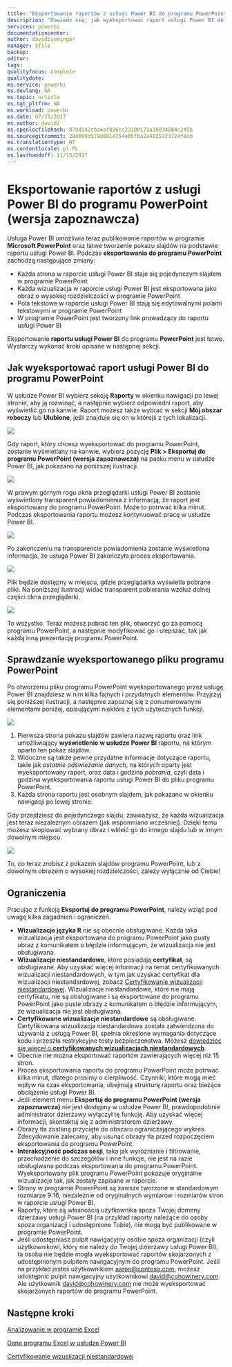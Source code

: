 ```yaml
---
title: "Eksportowanie raportów z usługi Power BI do programu PowerPoint (wersja zapoznawcza)"
description: "Dowiedz się, jak wyeksportować raport usługi Power BI do programu PowerPoint."
services: powerbi
documentationcenter: 
author: davidiseminger
manager: kfile
backup: 
editor: 
tags: 
qualityfocus: complete
qualitydate: 
ms.service: powerbi
ms.devlang: NA
ms.topic: article
ms.tgt_pltfrm: NA
ms.workload: powerbi
ms.date: 07/21/2017
ms.author: davidi
ms.openlocfilehash: 879d142cba4af026cc23188173a380340b4c245b
ms.sourcegitcommit: 284b09d579d601e754a05fba2a4025723724f8eb
ms.translationtype: HT
ms.contentlocale: pl-PL
ms.lasthandoff: 11/15/2017
---
```

# <a name="export-reports-from-power-bi-to-powerpoint-preview"></a>Eksportowanie raportów z usługi Power BI do programu PowerPoint (wersja zapoznawcza)
Usługa Power BI umożliwia teraz publikowanie raportów w programie **Microsoft PowerPoint** oraz łatwe tworzenie pokazu slajdów na podstawie raportu usługi Power BI. Podczas **eksportowania do programu PowerPoint** zachodzą następujące zmiany:

* Każda strona w raporcie usługi Power BI staje się pojedynczym slajdem w programie PowerPoint
* Każda wizualizacja w raporcie usługi Power BI jest eksportowana jako obraz o wysokiej rozdzielczości w programie PowerPoint
* Pola tekstowe w raporcie usługi Power BI stają się edytowalnymi polami tekstowymi w programie PowerPoint
* W programie PowerPoint jest tworzony link prowadzący do raportu usługi Power BI

Eksportowanie **raportu usługi Power BI** do programu **PowerPoint** jest łatwe. Wystarczy wykonać kroki opisane w następnej sekcji.

## <a name="how-to-export-your-power-bi-report-to-powerpoint"></a>Jak wyeksportować raport usługi Power BI do programu PowerPoint
W usłudze Power BI wybierz sekcję **Raporty** w okienku nawigacji po lewej stronie, aby ją rozwinąć, a następnie wybierz odpowiedni raport, aby wyświetlić go na kanwie. Raport możesz także wybrać w sekcji **Mój obszar roboczy** lub **Ulubione**, jeśli znajduje się on w którejś z tych lokalizacji.

![](media/service-publish-to-powerpoint/powerbi_to_powerpoint_0.png)

Gdy raport, który chcesz wyeksportować do programu PowerPoint, zostanie wyświetlany na kanwie, wybierz pozycję **Plik > Eksportuj do programu PowerPoint (wersja zapoznawcza)** na pasku menu w usłudze Power BI, jak pokazano na poniższej ilustracji.

![](media/service-publish-to-powerpoint/powerbi_to_powerpoint_1.png)

W prawym górnym rogu okna przeglądarki usługi Power BI zostanie wyświetlony transparent powiadomienia z informacją, że raport jest eksportowany do programu PowerPoint. Może to potrwać kilka minut. Podczas eksportowania raportu możesz kontynuować pracę w usłudze Power BI.

![](media/service-publish-to-powerpoint/powerbi_to_powerpoint_2.png)

Po zakończeniu na transparencie powiadomienia zostanie wyświetlona informacja, że usługa Power BI zakończyła proces eksportowania.

![](media/service-publish-to-powerpoint/powerbi_to_powerpoint_3.png)

Plik będzie dostępny w miejscu, gdzie przeglądarka wyświetla pobrane pliki. Na poniższej ilustracji widać transparent pobierania wzdłuż dolnej części okna przeglądarki.

![](media/service-publish-to-powerpoint/powerbi_to_powerpoint_4.png)

To wszystko. Teraz możesz pobrać ten plik, otworzyć go za pomocą programu PowerPoint, a następnie modyfikować go i ulepszać, tak jak każdą inną prezentację programu PowerPoint.

## <a name="checking-out-your-exported-powerpoint-file"></a>Sprawdzanie wyeksportowanego pliku programu PowerPoint
Po otworzeniu pliku programu PowerPoint wyeksportowanego przez usługę Power BI znajdziesz w nim kilka fajnych i przydatnych elementów. Przyjrzyj się poniższej ilustracji, a następnie zapoznaj się z ponumerowanymi elementami poniżej, opisującymi niektóre z tych użytecznych funkcji.

![](media/service-publish-to-powerpoint/powerbi_to_powerpoint_5.png)

1. Pierwsza strona pokazu slajdów zawiera nazwę raportu oraz link umożliwiający **wyświetlenie w usłudze Power BI** raportu, na którym oparto ten pokaz slajdów.
2. Widoczne są także pewne przydatne informacje dotyczące raportu, takie jak *ostatnie odświeżanie danych*, na których oparty jest wyeksportowany raport, oraz data i godzina *pobrania*, czyli data i godzina wyeksportowania raportu usługi Power BI do pliku programu PowerPoint.
3. Każda strona raportu jest osobnym slajdem, jak pokazano w okienku nawigacji po lewej stronie.

Gdy przejdziesz do pojedynczego slajdu, zauważysz, że każda wizualizacja jest teraz niezależnym obrazem (jak wspomniano wcześniej). Dzięki temu możesz skopiować wybrany obraz i wkleić go do innego slajdu lub w innym dowolnym miejscu.

![](media/service-publish-to-powerpoint/powerbi_to_powerpoint_6.png)

To, co teraz zrobisz z pokazem slajdów programu PowerPoint, lub z dowolnym obrazem o wysokiej rozdzielczości, zależy wyłącznie od Ciebie!

## <a name="limitations"></a>Ograniczenia
Pracując z funkcją **Eksportuj do programu PowerPoint**, należy wziąć pod uwagę kilka zagadnień i ograniczeń.

* **Wizualizacje języka R** nie są obecnie obsługiwane. Każda taka wizualizacja jest eksportowana do programu PowerPoint jako pusty obraz z komunikatem o błędzie informującym, że wizualizacja nie jest obsługiwana.
* **Wizualizacje niestandardowe**, które posiadają **certyfikat**, są obsługiwane. Aby uzyskać więcej informacji na temat certyfikowanych wizualizacji niestandardowych, w tym jak uzyskać certyfikat dla wizualizacji niestandardowej, zobacz [Certyfikowanie wizualizacji niestandardowej](power-bi-custom-visuals-certified.md). Wizualizacje niestandardowe, które nie mają certyfikatu, nie są obsługiwane i są eksportowane do programu PowerPoint jako puste obrazy z komunikatem o błędzie informującym, że wizualizacja nie jest obsługiwana.
* **Certyfikowane wizualizacje niestandardowe** są obsługiwane. Certyfikowana wizualizacja niestandardowa została zatwierdzona do używania z usługą Power BI, spełnia określone wymagania dotyczące kodu i przeszła restrykcyjne testy bezpieczeństwa. Możesz [dowiedzieć się więcej o **certyfikowanych wizualizacjach niestandardowych**](power-bi-custom-visuals-certified.md).
* Obecnie nie można eksportować raportów zawierających więcej niż 15 stron.
* Proces eksportowania raportu do programu PowerPoint może potrwać kilka minut, dlatego prosimy o cierpliwość. Czynniki, które mogą mieć wpływ na czas eksportowania, obejmują strukturę raportu oraz bieżące obciążenie usługi Power BI.
* Jeśli element menu **Eksportuj do programu PowerPoint (wersja zapoznawcza)** nie jest dostępny w usłudze Power BI, prawdopodobnie administrator dzierżawy wyłączył tę funkcję. Aby uzyskać więcej informacji, skontaktuj się z administratorem dzierżawy.
* Obrazy tła zostaną przycięte do obszaru ograniczającego wykres. Zdecydowanie zalecamy, aby usunąć obrazy tła przed rozpoczęciem eksportowania do programu PowerPoint.
* **Interakcyjność podczas sesji**, taka jak wyróżnianie i filtrowanie, przechodzenie do szczegółów i inne funkcje, nie jest na razie obsługiwana podczas eksportowania do programu PowerPoint. Wyeksportowany plik programu PowerPoint pokazuje oryginalne wizualizacje tak, jak zostały zapisane w raporcie.
* Strony w programie PowerPoint są zawsze tworzone w standardowym rozmiarze 9:16, niezależnie od oryginalnych wymiarów i rozmiarów stron w raporcie usługi Power BI.
* Raporty, które są własnością użytkownika spoza Twojej domeny dzierżawy usługi Power BI (na przykład raporty należące do osoby spoza organizacji i udostępnione Tobie), nie mogą być publikowane w programie PowerPoint.
* Jeśli udostępniasz pulpit nawigacyjny osobie spoza organizacji (czyli użytkownikowi, który nie należy do Twojej dzierżawy usługi Power BI), ta osoba nie będzie mogła wyeksportować raportów skojarzonych z udostępnionym pulpitem nawigacyjnym do programu PowerPoint. Jeśli na przykład jesteś użytkownikiem aaron@contoso.com, możesz udostępnić pulpit nawigacyjny użytkownikowi david@cohowinery.com. Ale użytkownik david@cohowinery.com nie może wyeksportować skojarzonych raportów do programu PowerPoint.

## <a name="next-steps"></a>Następne kroki
[Analizowanie w programie Excel](service-analyze-in-excel.md)

[Dane programu Excel w usłudze Power BI](service-excel-workbook-files.md)

[Certyfikowanie wizualizacji niestandardowej](power-bi-custom-visuals-certified.md)

